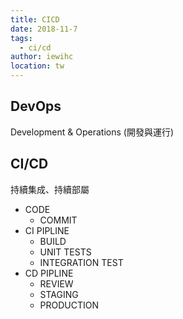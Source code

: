 ```yaml
---
title: CICD
date: 2018-11-7
tags: 
  - ci/cd
author: iewihc
location: tw  
---
```


## DevOps

  Development & Operations (開發與運行)

## CI/CD

持續集成、持續部屬

- CODE
  - COMMIT
- CI PIPLINE
  - BUILD
  - UNIT TESTS
  - INTEGRATION TEST
- CD PIPLINE
  - REVIEW
  - STAGING
  - PRODUCTION
